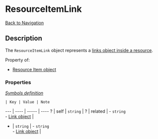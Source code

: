 # ResourceItemLink
[Back to Navigation](README.md)

## Description

The `ResourceItemLink` object represents a [links object inside a resource](http://jsonapi.org/format/#document-links).

Property of:
- [Resource Item object](objects-resource-item.md)

### Properties

_[Symbols definition](objects-introduction.md#symbols)_

    | Key | Value | Note
--- | ---- | ----- | ----
? | self | `string` |
? | related | - `string`<br />- [Link object](objects-link.md) |
* | `string` | - `string`<br />- [Link object](objects-link.md) |
